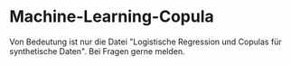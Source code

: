 # Machine-Learning-Copula

Von Bedeutung ist nur die Datei "Logistische Regression und Copulas für synthetische Daten". Bei Fragen gerne melden.
